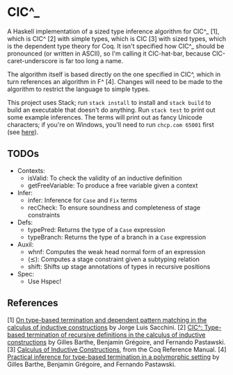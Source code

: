 # CIC^_

A Haskell implementation of a sized type inference algorithm for CIC^_ [1], which is CIC^ [2] with simple types, which is CIC [3] with sized types, which is the dependent type theory for Coq. It isn't specified how CIC^_ should be pronounced (or written in ASCII), so I'm calling it CIC-hat-bar, because CIC-caret-underscore is far too long a name.

The algorithm itself is based directly on the one specified in CIC^, which in turn references an algorithm in F^ [4]. Changes will need to be made to the algorithm to restrict the language to simple types.

This project uses Stack; run `stack install` to install and `stack build` to build an executable that doesn't do anything. Run `stack test` to print out some example inferences. The terms will print out as fancy Unicode characters; if you're on Windows, you'll need to run `chcp.com 65001` first (see [here](https://stackoverflow.com/q/25373116/9270195)).

## TODOs
* Contexts:
    - isValid: To check the validity of an inductive definition
    - getFreeVariable: To produce a free variable given a context
* Infer:
    - infer: Inference for `Case` and `Fix` terms
    - recCheck: To ensure soundness and completeness of stage constraints
* Defs:
    - typePred: Returns the type of a `Case` expression
    - typeBranch: Returns the type of a branch in a `Case` expression
* Auxil:
    - whnf: Computes the weak head normal form of an expression
    - (⪯): Computes a stage constraint given a subtyping relation
    - shift: Shifts up stage annotations of types in recursive positions
* Spec:
    - Use Hspec!

## References
[1] [On type-based termination and dependent pattern matching in the calculus of inductive constructions](https://pastel.archives-ouvertes.fr/pastel-00622429) by Jorge Luis Sacchini.
[2] [CIC^: Type-based termination of recursive definitions in the calculus of inductive constructions](https://link.springer.com/chapter/10.1007/11916277_18) by Gilles Barthe, Benjamin Grégoire, and Fernando Pastawski.
[3] [Calculus of Inductive Constructions](https://coq.inria.fr/distrib/current/refman/language/cic.html), from the Coq Reference Manual.
[4] [Practical inference for type-based termination in a polymorphic setting](https://link.springer.com/chapter/10.1007/11417170_7) by Gilles Barthe, Benjamin Grégoire, and Fernando Pastawski.
